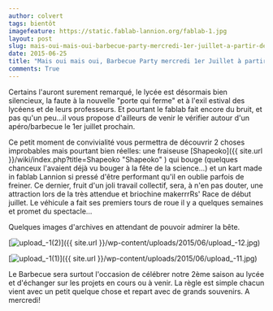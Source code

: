 ```yaml
---
author: colvert
tags: bientôt
imagefeature: https://static.fablab-lannion.org/fablab-1.jpg
layout: post
slug: mais-oui-mais-oui-barbecue-party-mercredi-1er-juillet-a-partir-de-19h
date: 2015-06-25
title: "Mais oui mais oui, Barbecue Party mercredi 1er Juillet à partir de 19h"
comments: True
---
```

Certains l'auront surement remarqué, le lycée est désormais bien silencieux,
la faute à la nouvelle "porte qui ferme" et à l'exil estival des lycéens et de
leurs professeurs. Et pourtant le fablab fait encore du bruit, et pas qu'un
peu…il vous propose d'ailleurs de venir le vérifier autour d'un apéro/barbecue
le 1er juillet prochain.

Ce petit moment de convivialité vous permettra de découvrir 2 choses
improbables mais pourtant bien réelles: une fraiseuse
[Shapeoko]({{ site.url }}/wiki/index.php?title=Shapeoko "Shapeoko"
) qui bouge (quelques chanceux l'avaient déjà vu bouger à la fête de la
science…) et un kart made in fablab Lannion si pressé d'être performant qu'il
en oublie parfois de freiner. Ce dernier, fruit d'un joli travail collectif,
sera, à n'en pas douter, une attraction lors de la très attendue et briochine
makerrrRs' Race de début juillet. Le véhicule a fait ses premiers tours de
roue il y a quelques semaines et promet du spectacle…

Quelques images d'archives en attendant de pouvoir admirer la bête.

[![upload_-1\(2\)](https://static.fablab-lannion.org/upload_-12-1024x576.jpg)]({{ site.url }}/wp-content/uploads/2015/06/upload_-12.jpg)

[![upload_-1\(1\)](https://static.fablab-lannion.org/upload_-11-1024x576.jpg)]({{ site.url }}/wp-content/uploads/2015/06/upload_-11.jpg)

Le Barbecue sera surtout l'occasion de célébrer notre 2ème saison au lycée et
d'échanger sur les projets en cours ou à venir. La règle est simple chacun
vient avec un petit quelque chose et repart avec de grands souvenirs. A
mercredi!




